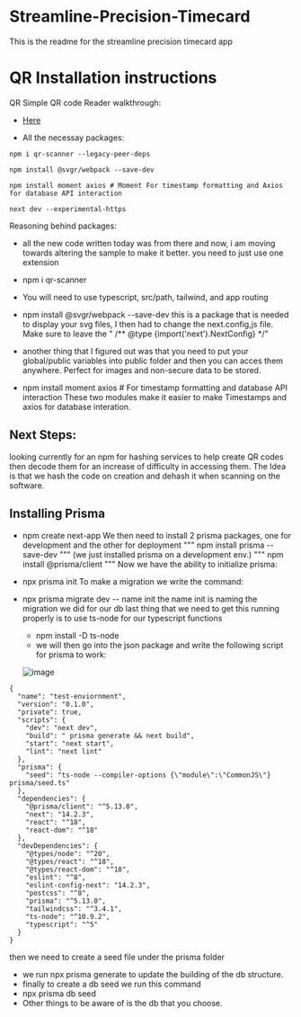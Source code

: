 # Streamline-Precision-Timecard

This is the readme for the streamline precision timecard app

# QR Installation instructions

QR Simple QR code Reader walkthrough: 
* [Here](https://medium.com/readytowork-org/implementing-a-qr-code-scanner-in-react-4c8f4e3c6f2e)

* All the necessay packages:
```
npm i qr-scanner --legacy-peer-deps

npm install @svgr/webpack --save-dev

npm install moment axios # Moment For timestamp formatting and Axios for database API interaction

next dev --experimental-https

```

Reasoning behind packages:
- all the new code written today was from there and now, i am moving towards altering the sample to make it better. 
you need to just use one extension
- npm i qr-scanner
- You will need to use typescript, src/path, tailwind, and app routing
- npm install @svgr/webpack --save-dev
this is a package that is needed to display your svg files, I then had to change the next.config,js file. Make sure to leave the " /** @type {import('next').NextConfig} */"

- another thing that I figured out was that you need to put your global/public variables into public folder and then you can acces them anywhere. Perfect for images and non-secure data to be stored.
- npm install moment axios # For timestamp formatting and database API interaction
These two modules make it easier to make Timestamps and axios for database interation. 


## Next Steps:

looking currently for an npm for hashing services to help create QR codes then decode them for an increase of difficulty in accessing them. The Idea is that we hash the code on creation and dehash it when scanning on the software. 


## Installing Prisma
- npm create next-app
  We then need to install 2 prisma packages, one for development and the other for deployment
  """
  npm install prisma --save-dev
  """
  (we just installed prisma on a development env.)
  """
  npm install @prisma/client
  """
Now we have the ability to initialize prisma:
- npx prisma init
To make a migration we write the command:
- npx prisma migrate dev -- name init
  the name init is naming the migration we did for our db
  last thing that we need to get this running properly is to use ts-node for our typescript functions
  - npm install -D ts-node
  - we will then go into the json package and write the following script for prisma to work:
    
  ![image](https://github.com/Streamline-Precision-Apps/abbccc/assets/168473625/1f476748-0cfa-4182-b2ec-eac53ec2a4b4)
```
{
  "name": "test-enviornment",
  "version": "0.1.0",
  "private": true,
  "scripts": {
    "dev": "next dev",
    "build": " prisma generate && next build",
    "start": "next start",
    "lint": "next lint"
  },
  "prisma": {
    "seed": "ts-node --compiler-options {\"module\":\"CommonJS\"} prisma/seed.ts"
  },
  "dependencies": {
    "@prisma/client": "^5.13.0",
    "next": "14.2.3",
    "react": "^18",
    "react-dom": "^18"
  },
  "devDependencies": {
    "@types/node": "^20",
    "@types/react": "^18",
    "@types/react-dom": "^18",
    "eslint": "^8",
    "eslint-config-next": "14.2.3",
    "postcss": "^8",
    "prisma": "^5.13.0",
    "tailwindcss": "^3.4.1",
    "ts-node": "^10.9.2",
    "typescript": "^5"
  }
}
```
then we need to create a seed file under the prisma folder

- we run npx prisma generate to update the building of the db structure.
- finally to create a db seed we run this command
- npx prisma db seed
- Other things to be aware of is the db that you choose. 
